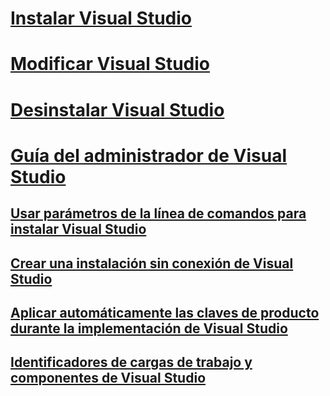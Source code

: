 # [Instalar Visual Studio](install-visual-studio.md)
# [Modificar Visual Studio](modify-visual-studio.md)
# [Desinstalar Visual Studio](uninstall-visual-studio.md)
# [Guía del administrador de Visual Studio](visual-studio-administrator-guide.md)
## [Usar parámetros de la línea de comandos para instalar Visual Studio](use-command-line-parameters-to-install-visual-studio.md)
## [Crear una instalación sin conexión de Visual Studio](create-an-offline-installation-of-visual-studio.md)
## [Aplicar automáticamente las claves de producto durante la implementación de Visual Studio](automatically-apply-product-keys-when-deploying-visual-studio.md)
## [Identificadores de cargas de trabajo y componentes de Visual Studio](workload-and-component-ids.md)

